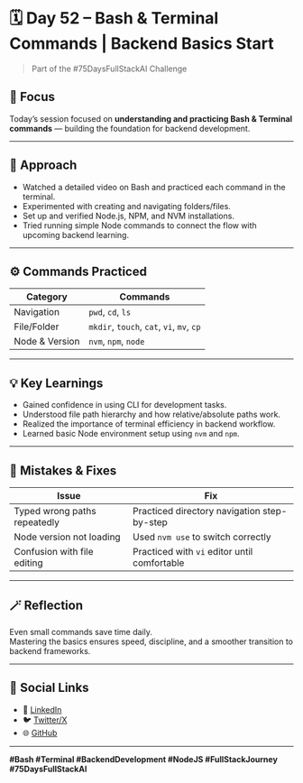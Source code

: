 # 🗓️ Day 52 – Bash & Terminal Commands | Backend Basics Start  
> Part of the #75DaysFullStackAI Challenge  

## 🎯 Focus  
Today’s session focused on **understanding and practicing Bash & Terminal commands** — building the foundation for backend development.  

---

## 🧩 Approach  
- Watched a detailed video on Bash and practiced each command in the terminal.  
- Experimented with creating and navigating folders/files.  
- Set up and verified Node.js, NPM, and NVM installations.  
- Tried running simple Node commands to connect the flow with upcoming backend learning.  

---

## ⚙️ Commands Practiced  
| Category | Commands |
|-----------|-----------|
| Navigation | `pwd`, `cd`, `ls` |
| File/Folder | `mkdir`, `touch`, `cat`, `vi`, `mv`, `cp` |
| Node & Version | `nvm`, `npm`, `node` |

---

## 💡 Key Learnings  
- Gained confidence in using CLI for development tasks.  
- Understood file path hierarchy and how relative/absolute paths work.  
- Realized the importance of terminal efficiency in backend workflow.  
- Learned basic Node environment setup using `nvm` and `npm`.  

---

## 🧠 Mistakes & Fixes  
| Issue | Fix |
|-------|------|
| Typed wrong paths repeatedly | Practiced directory navigation step-by-step |
| Node version not loading | Used `nvm use` to switch correctly |
| Confusion with file editing | Practiced with `vi` editor until comfortable |

---

## 🪄 Reflection  
Even small commands save time daily.  
Mastering the basics ensures speed, discipline, and a smoother transition to backend frameworks.  

---

## 🔗 Social Links  
- 💼 [LinkedIn](https://www.linkedin.com/in/maheshmahi07)  
- 🐦 [Twitter/X](https://x.com/kumarMahesh9304)  
- 🌐 [GitHub](https://github.com/Maheshkrsaw/75DaysOfFullStack)

---

**#Bash #Terminal #BackendDevelopment #NodeJS #FullStackJourney #75DaysFullStackAI**
